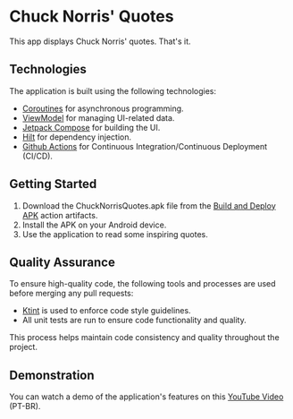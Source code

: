 # Chuck Norris' Quotes

This app displays Chuck Norris' quotes. That's it.

## Technologies

The application is built using the following technologies:

* [Coroutines](https://kotlinlang.org/docs/coroutines-overview.html) for asynchronous programming.
* [ViewModel](https://developer.android.com/reference/androidx/lifecycle/ViewModel) for managing UI-related data.
* [Jetpack Compose](https://developer.android.com/jetpack/compose/documentation) for building the UI.
* [Hilt](https://developer.android.com/training/dependency-injection/hilt-android) for dependency injection.
* [Github Actions](https://docs.github.com/pt/actions/learn-github-actions) for Continuous Integration/Continuous Deployment (CI/CD).

## Getting Started

1. Download the ChuckNorrisQuotes.apk file from the [Build and Deploy APK](https://github.com/LeonardoBai12/ChuckNorrisQuotes/actions/runs/5849222921) action artifacts.
2. Install the APK on your Android device.
3. Use the application to read some inspiring quotes.

## Quality Assurance

To ensure high-quality code, the following tools and processes are used before merging any pull requests:

* [Ktint](https://pinterest.github.io/ktlint/) is used to enforce code style guidelines.
* All unit tests are run to ensure code functionality and quality.

This process helps maintain code consistency and quality throughout the project.

## Demonstration

You can watch a demo of the application's features on this [YouTube Video](https://www.youtube.com/watch?v=lmRWUWvWtL0) (PT-BR).
